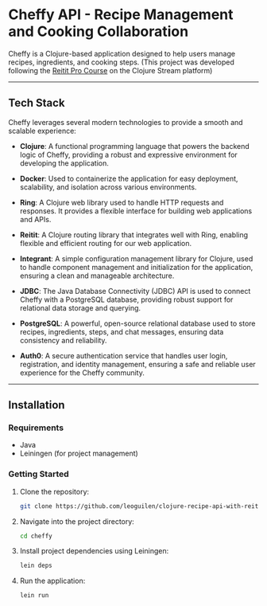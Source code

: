 # Cheffy API - Recipe Management and Cooking Collaboration

Cheffy is a Clojure-based application designed to help users manage recipes, ingredients, and cooking steps. (This project was developed following the [Reitit Pro Course](https://www.jacekschae.com/view/courses/learn-reitit-pro) on the Clojure Stream platform)

---

## Tech Stack

Cheffy leverages several modern technologies to provide a smooth and scalable experience:

- **Clojure**: A functional programming language that powers the backend logic of Cheffy, providing a robust and expressive environment for developing the application.
  
- **Docker**: Used to containerize the application for easy deployment, scalability, and isolation across various environments.

- **Ring**: A Clojure web library used to handle HTTP requests and responses. It provides a flexible interface for building web applications and APIs.

- **Reitit**: A Clojure routing library that integrates well with Ring, enabling flexible and efficient routing for our web application.

- **Integrant**: A simple configuration management library for Clojure, used to handle component management and initialization for the application, ensuring a clean and manageable architecture.

- **JDBC**: The Java Database Connectivity (JDBC) API is used to connect Cheffy with a PostgreSQL database, providing robust support for relational data storage and querying.

- **PostgreSQL**: A powerful, open-source relational database used to store recipes, ingredients, steps, and chat messages, ensuring data consistency and reliability.

- **Auth0**: A secure authentication service that handles user login, registration, and identity management, ensuring a safe and reliable user experience for the Cheffy community.

---

## Installation

### Requirements

- Java 
- Leiningen (for project management)

### Getting Started

1. Clone the repository:

   ```bash
   git clone https://github.com/leoguilen/clojure-recipe-api-with-reitit-ring-jdbc-integrant.git cheffy

2. Navigate into the project directory:

    ```bash
    cd cheffy
    ```

3. Install project dependencies using Leiningen:

    ```bash
    lein deps
    ```

3. Run the application:

    ```bash
    lein run
    ```
